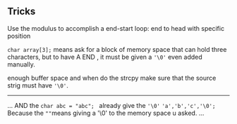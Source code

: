 Tricks
---

Use the modulus to accomplish a end-start loop: end to head with specific position


`char array[3];`  means ask for a block of memory space that can hold three characters, but to have A END , it must be given a `'\0'` even added manually.

enough buffer space and when do the strcpy make sure that the source strig must have `'\0'`.

---


...
AND the `char abc = "abc"; ` already give the `'\0'`  `'a','b','c','\0';` Because the  `""`means giving a '\0' to the memory space u asked.
...


